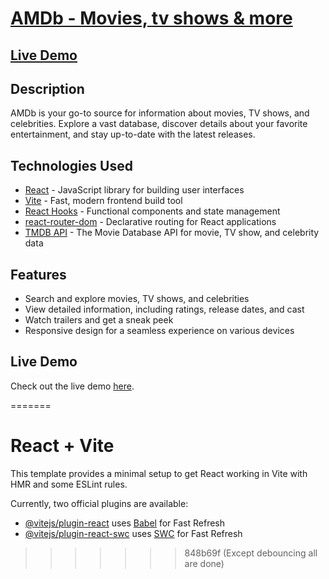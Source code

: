# [AMDb - Movies, tv shows & more](https://shimmering-croissant-f16dfa.netlify.app)

## [Live Demo](https://shimmering-croissant-f16dfa.netlify.app)
## Description

AMDb is your go-to source for information about movies, TV shows, and celebrities. Explore a vast database, discover details about your favorite entertainment, and stay up-to-date with the latest releases.

## Technologies Used

- [React](https://reactjs.org/) - JavaScript library for building user interfaces
- [Vite](https://vitejs.dev/) - Fast, modern frontend build tool
- [React Hooks](https://reactjs.org/docs/hooks-intro.html) - Functional components and state management
- [react-router-dom](https://reactrouter.com/web/guides/quick-start) - Declarative routing for React applications
- [TMDB API](https://www.themoviedb.org/documentation/api) - The Movie Database API for movie, TV show, and celebrity data


## Features

- Search and explore movies, TV shows, and celebrities
- View detailed information, including ratings, release dates, and cast
- Watch trailers and get a sneak peek
- Responsive design for a seamless experience on various devices

## Live Demo

Check out the live demo [here](https://shimmering-croissant-f16dfa.netlify.app).

=======
# React + Vite

This template provides a minimal setup to get React working in Vite with HMR and some ESLint rules.

Currently, two official plugins are available:

- [@vitejs/plugin-react](https://github.com/vitejs/vite-plugin-react/blob/main/packages/plugin-react/README.md) uses [Babel](https://babeljs.io/) for Fast Refresh
- [@vitejs/plugin-react-swc](https://github.com/vitejs/vite-plugin-react-swc) uses [SWC](https://swc.rs/) for Fast Refresh
>>>>>>> 848b69f (Except debouncing all are done)
